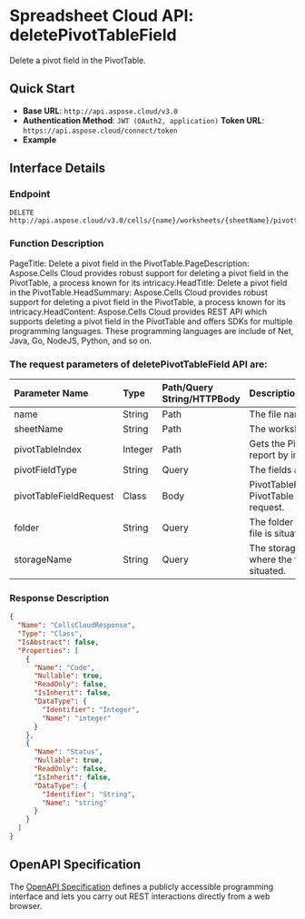 # **Spreadsheet Cloud API: deletePivotTableField**

Delete a pivot field in the PivotTable. 


## **Quick Start**

- **Base URL**: `http://api.aspose.cloud/v3.0`
- **Authentication Method**: `JWT (OAuth2, application)`  **Token URL**: `https://api.aspose.cloud/connect/token`
- **Example** 

## **Interface Details**

### **Endpoint** 

```
DELETE http://api.aspose.cloud/v3.0/cells/{name}/worksheets/{sheetName}/pivottables/{pivotTableIndex}/PivotField
```
### **Function Description**
PageTitle: Delete a pivot field in the PivotTable.PageDescription: Aspose.Cells Cloud provides robust support for deleting a pivot field in the PivotTable, a process known for its intricacy.HeadTitle: Delete a pivot field in the PivotTable.HeadSummary: Aspose.Cells Cloud provides robust support for deleting a pivot field in the PivotTable, a process known for its intricacy.HeadContent: Aspose.Cells Cloud provides REST API which supports deleting a pivot field in the PivotTable and offers SDKs for multiple programming languages. These programming languages are include of Net, Java, Go, NodeJS, Python, and so on.

### The request parameters of **deletePivotTableField** API are: 

| Parameter Name | Type | Path/Query String/HTTPBody | Description | 
| :- | :- | :- |:- | 
|name|String|Path|The file name.|
|sheetName|String|Path|The worksheet name.|
|pivotTableIndex|Integer|Path|Gets the PivotTable report by index.|
|pivotFieldType|String|Query|The fields area type.|
|pivotTableFieldRequest|Class|Body|PivotTableFieldRequest PivotTable field request.|
|folder|String|Query|The folder where the file is situated.|
|storageName|String|Query|The storage name where the file is situated.|

### **Response Description**
```json
{
  "Name": "CellsCloudResponse",
  "Type": "Class",
  "IsAbstract": false,
  "Properties": [
    {
      "Name": "Code",
      "Nullable": true,
      "ReadOnly": false,
      "IsInherit": false,
      "DataType": {
        "Identifier": "Integer",
        "Name": "integer"
      }
    },
    {
      "Name": "Status",
      "Nullable": true,
      "ReadOnly": false,
      "IsInherit": false,
      "DataType": {
        "Identifier": "String",
        "Name": "string"
      }
    }
  ]
}
```


## OpenAPI Specification

The [OpenAPI Specification](https://reference.aspose.cloud/cells/#/PivotTablesController/DeletePivotTableField) defines a publicly accessible programming interface and lets you carry out REST interactions directly from a web browser.

